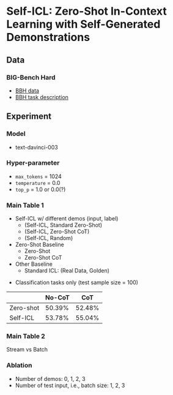 # Self-ICL: Zero-Shot In-Context Learning with Self-Generated Demonstrations

## Data
### BIG-Bench Hard 
- [BBH data](https://github.com/suzgunmirac/BIG-Bench-Hard/tree/main/bbh)
- [BBH task description](https://github.com/nlplab-best-team/Self-ICL/tree/main/bbh)

## Experiment

### Model
- text-davinci-003

### Hyper-parameter
- ```max_tokens``` = 1024
- ```temperature``` = 0.0
- ```top_p``` = 1.0 or 0.0(?)

### Main Table 1
- Self-ICL w/ different demos (input, label)
  - (Self-ICL, Standard Zero-Shot)
  - (Self-ICL, Zero-Shot CoT)
  - (Self-ICL, Random)
- Zero-Shot Baseline
  - Zero-Shot
  - Zero-Shot CoT
- Other Baseline
  - Standard ICL: (Real Data, Golden)

* Classification tasks only (test sample size = 100)

|        | No-CoT    | CoT       |
|--------|-----------|-----------|
| Zero-shot | 50.39% | 52.48% |
| Self-ICL | 53.78% | 55.04% |

### Main Table 2
Stream vs Batch

### Ablation
- Number of demos: 0, 1, 2, 3
- Number of test input, i.e., batch size: 1, 2, 3
